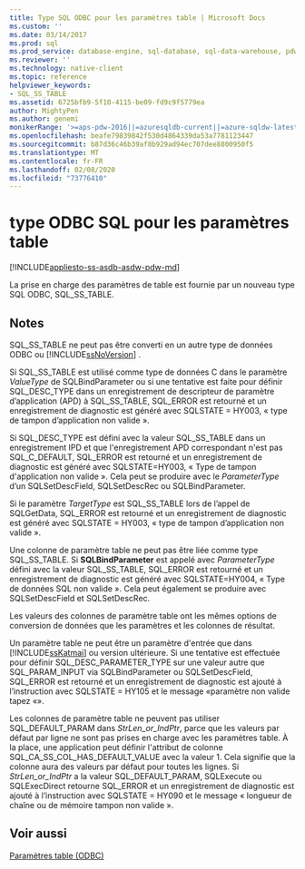 ```yaml
---
title: Type SQL ODBC pour les paramètres table | Microsoft Docs
ms.custom: ''
ms.date: 03/14/2017
ms.prod: sql
ms.prod_service: database-engine, sql-database, sql-data-warehouse, pdw
ms.reviewer: ''
ms.technology: native-client
ms.topic: reference
helpviewer_keywords:
- SQL_SS_TABLE
ms.assetid: 6725bfb9-5f10-4115-be09-fd9c9f5779ea
author: MightyPen
ms.author: genemi
monikerRange: '>=aps-pdw-2016||=azuresqldb-current||=azure-sqldw-latest||>=sql-server-2016||=sqlallproducts-allversions||>=sql-server-linux-2017||=azuresqldb-mi-current'
ms.openlocfilehash: beafe79839842f530d4864339da53a7781123447
ms.sourcegitcommit: b87d36c46b39af8b929ad94ec707dee8800950f5
ms.translationtype: MT
ms.contentlocale: fr-FR
ms.lasthandoff: 02/08/2020
ms.locfileid: "73776410"
---
```

# <a name="odbc-sql-type-for-table-valued-parameters"></a>type ODBC SQL pour les paramètres table
[!INCLUDE[appliesto-ss-asdb-asdw-pdw-md](../../includes/appliesto-ss-asdb-asdw-pdw-md.md)]

  La prise en charge des paramètres de table est fournie par un nouveau type SQL ODBC, SQL_SS_TABLE.  
  
## <a name="remarks"></a>Notes  
 SQL_SS_TABLE ne peut pas être converti en un autre type de données ODBC ou [!INCLUDE[ssNoVersion](../../includes/ssnoversion-md.md)] .  
  
 Si SQL_SS_TABLE est utilisé comme type de données C dans le paramètre *ValueType* de SQLBindParameter ou si une tentative est faite pour définir SQL_DESC_TYPE dans un enregistrement de descripteur de paramètre d’application (APD) à SQL_SS_TABLE, SQL_ERROR est retourné et un enregistrement de diagnostic est généré avec SQLSTATE = HY003, « type de tampon d’application non valide ».  
  
 Si SQL_DESC_TYPE est défini avec la valeur SQL_SS_TABLE dans un enregistrement IPD et que l'enregistrement APD correspondant n'est pas SQL_C_DEFAULT, SQL_ERROR est retourné et un enregistrement de diagnostic est généré avec SQLSTATE=HY003, « Type de tampon d'application non valide ». Cela peut se produire avec le *ParameterType* d’un SQLSetDescField, SQLSetDescRec ou SQLBindParameter.  
  
 Si le paramètre *TargetType* est SQL_SS_TABLE lors de l’appel de SQLGetData, SQL_ERROR est retourné et un enregistrement de diagnostic est généré avec SQLSTATE = HY003, « type de tampon d’application non valide ».  
  
 Une colonne de paramètre table ne peut pas être liée comme type SQL_SS_TABLE. Si **SQLBindParameter** est appelé avec *ParameterType* défini avec la valeur SQL_SS_TABLE, SQL_ERROR est retourné et un enregistrement de diagnostic est généré avec SQLSTATE=HY004, « Type de données SQL non valide ». Cela peut également se produire avec SQLSetDescField et SQLSetDescRec.  
  
 Les valeurs des colonnes de paramètre table ont les mêmes options de conversion de données que les paramètres et les colonnes de résultat.  
  
 Un paramètre table ne peut être un paramètre d'entrée que dans [!INCLUDE[ssKatmai](../../includes/sskatmai-md.md)] ou version ultérieure. Si une tentative est effectuée pour définir SQL_DESC_PARAMETER_TYPE sur une valeur autre que SQL_PARAM_INPUT via SQLBindParameter ou SQLSetDescField, SQL_ERROR est retourné et un enregistrement de diagnostic est ajouté à l’instruction avec SQLSTATE = HY105 et le message «paramètre non valide tapez «».  
  
 Les colonnes de paramètre table ne peuvent pas utiliser SQL_DEFAULT_PARAM dans *StrLen_or_IndPtr*, parce que les valeurs par défaut par ligne ne sont pas prises en charge avec les paramètres table. À la place, une application peut définir l'attribut de colonne SQL_CA_SS_COL_HAS_DEFAULT_VALUE avec la valeur 1. Cela signifie que la colonne aura des valeurs par défaut pour toutes les lignes. Si *StrLen_or_IndPtr* a la valeur SQL_DEFAULT_PARAM, SQLExecute ou SQLExecDirect retourne SQL_ERROR et un enregistrement de diagnostic est ajouté à l’instruction avec SQLSTATE = HY090 et le message « longueur de chaîne ou de mémoire tampon non valide ».  
  
## <a name="see-also"></a>Voir aussi  
 [Paramètres table &#40;ODBC&#41;](../../relational-databases/native-client-odbc-table-valued-parameters/table-valued-parameters-odbc.md)  
  
  
